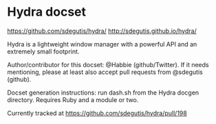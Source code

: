 Hydra docset
=======================

https://github.com/sdegutis/hydra/
http://sdegutis.github.io/hydra/

Hydra is a lightweight window manager with a powerful API and an extremely small footprint.

Author/contributor for this docset: @Habbie (github/Twitter).
If it needs mentioning, please at least also accept pull requests from @sdegutis (github).

Docset generation instructions: run dash.sh from the Hydra docgen directory. Requires Ruby and a module or two.

Currently tracked at https://github.com/sdegutis/hydra/pull/198
